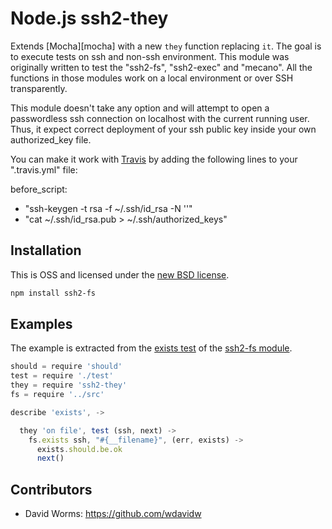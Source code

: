 
Node.js ssh2-they
=================

Extends [Mocha][mocha] with a new `they` function replacing `it`. The goal is 
to execute tests on ssh and non-ssh environment. This module was originally 
written to test the "ssh2-fs", "ssh2-exec" and "mecano". All the functions in 
those modules work on a local environment or over SSH transparently.

This module doesn't take any option and will attempt to open a passwordless
ssh connection on localhost with the current running user. Thus, it expect 
correct deployment of your ssh public key inside your own authorized_key file.

You can make it work with [Travis][travis] by adding the following lines to 
your ".travis.yml" file:

before_script:
  - "ssh-keygen -t rsa -f ~/.ssh/id_rsa -N ''"
  - "cat ~/.ssh/id_rsa.pub > ~/.ssh/authorized_keys"

Installation
------------

This is OSS and licensed under the [new BSD license][license].

```bash
npm install ssh2-fs
```

Examples
--------

The example is extracted from the [exists test][exists] of the [ssh2-fs module][fs].

```js
should = require 'should'
test = require './test'
they = require 'ssh2-they'
fs = require '../src'

describe 'exists', ->

  they 'on file', test (ssh, next) ->
    fs.exists ssh, "#{__filename}", (err, exists) ->
      exists.should.be.ok
      next()

```

Contributors
------------

*   David Worms: <https://github.com/wdavidw>

[fs]: https://github.com/wdavidw/node-ssh2-fs
[exists]: https://github.com/wdavidw/node-ssh2-fs/blob/master/test/exists.coffee
[ssh2]: https://github.com/mscdex/ssh2
[license]: https://github.com/wdavidw/node-ssh2-fs/blob/master/LICENSE.md
[travis]: https://travis-ci.org/

